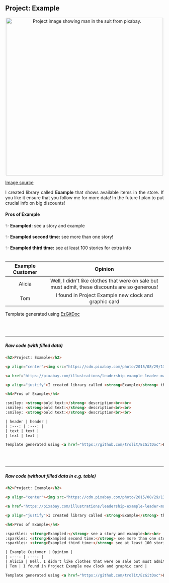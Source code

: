 <h2>Project: Example</h2>

<p align="center"><img src="https://cdn.pixabay.com/photo/2015/08/29/13/14/leadership-913043_1280.jpg" width="500" alt="Project image showing man in the suit from pixabay."></p>

<a href="https://pixabay.com/illustrations/leadership-example-leader-manager-913043/">Image source</a>

<p align="justify">I created library called <strong>Example</strong> that shows available items in the store. If you like it ensure that you follow me for more data! In the future I plan to put crucial info on big discounts! </p>

<h4>Pros of Example</h4>

:sparkles: <strong>Exampled:</strong> see a story and example<br><br>
:sparkles: <strong>Exampled second time:</strong> see more than one story!<br><br>
:sparkles: <strong>Exampled third time:</strong> see at least 100 stories for extra info<br><br>

| Example Customer | Opinion |
| :---: | :---: |
| Alicia | Well, I didn't like clothes that were on sale but must admit, these discounts are so generous! |
| Tom | I found in Project Example new clock and graphic card |

Template generated using <a href="https://github.com/trolit/EzGitDoc">EzGitDoc</a>

<br/>
<br/>

-----
##### Raw code (with filled data)
```html
<h2>Project: Example</h2>

<p align="center"><img src="https://cdn.pixabay.com/photo/2015/08/29/13/14/leadership-913043_1280.jpg" width="500" alt="Project image showing man in the suit from pixabay."></p>

<a href="https://pixabay.com/illustrations/leadership-example-leader-manager-913043/">Image source</a>

<p align="justify">I created library called <strong>Example</strong> that shows available items in the store. If you like it ensure that you follow me for more data! In the future I plan to put crucial info on big discounts! </p>

<h4>Pros of Example</h4>

:smiley: <strong>bold text:</strong> description<br><br>
:smiley: <strong>bold text:</strong> description<br><br>
:smiley: <strong>bold text:</strong> description<br><br>

| header | header |
| :---: | :---: |
| text | text |
| text | text |

Template generated using <a href="https://github.com/trolit/EzGitDoc">EzGitDoc</a>
```

<br/>
<br/>

----- 
##### Raw code (without filled data in e.g. table)
```html
<h2>Project: Example</h2>

<p align="center"><img src="https://cdn.pixabay.com/photo/2015/08/29/13/14/leadership-913043_1280.jpg" width="500" alt="Project image showing man in the suit from pixabay."></p>

<a href="https://pixabay.com/illustrations/leadership-example-leader-manager-913043/">Image source</a>

<p align="justify">I created library called <strong>Example</strong> that shows available items in the store. If you like it ensure that you follow me for more data! In the future I plan to put crucial info on big discounts! </p>

<h4>Pros of Example</h4>

:sparkles: <strong>Exampled:</strong> see a story and example<br><br>
:sparkles: <strong>Exampled second time:</strong> see more than one story!<br><br>
:sparkles: <strong>Exampled third time:</strong> see at least 100 stories for extra info<br><br>

| Example Customer | Opinion |
| :---: | :---: |
| Alicia | Well, I didn't like clothes that were on sale but must admit, these discounts are so generous! |
| Tom | I found in Project Example new clock and graphic card |

Template generated using <a href="https://github.com/trolit/EzGitDoc">EzGitDoc</a>
```